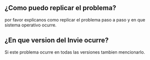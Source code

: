 ## ¿Como puedo replicar el problema?
por favor explicanos como replicar el problema paso a paso y en que sistema operativo ocurre.
## ¿En que version del Invie ocurre?
Si este problema ocurre en todas las versiones tambien mencionarlo.
